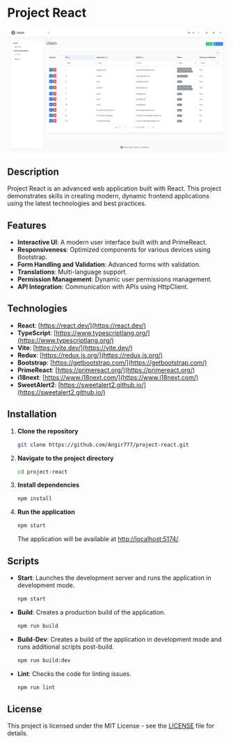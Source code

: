 # Project React

![Project](https://github.com/Angir777/project-react/blob/main/screen.jpg)

## Description

Project React is an advanced web application built with React. This project demonstrates skills in creating modern, dynamic frontend applications using the latest technologies and best practices.

## Features

- **Interactive UI**: A modern user interface built with and PrimeReact.
- **Responsiveness**: Optimized components for various devices using Bootstrap.
- **Form Handling and Validation**: Advanced forms with validation.
- **Translations**: Multi-language support.
- **Permission Management**: Dynamic user permissions management.
- **API Integration**: Communication with APIs using HttpClient.

## Technologies

- **React**: [https://react.dev/](https://react.dev/)
- **TypeScript**: [https://www.typescriptlang.org/](https://www.typescriptlang.org/)
- **Vite**: [https://vite.dev/](https://vite.dev/)
- **Redux**: [https://redux.js.org/](https://redux.js.org/)
- **Bootstrap**: [https://getbootstrap.com/](https://getbootstrap.com/)
- **PrimeReact**: [https://primereact.org/](https://primereact.org/)
- **i18next**: [https://www.i18next.com/](https://www.i18next.com/)
- **SweetAlert2**: [https://sweetalert2.github.io/](https://sweetalert2.github.io/)

## Installation

1. **Clone the repository**

    ```bash
    git clone https://github.com/Angir777/project-react.git
    ```

2. **Navigate to the project directory**

    ```bash
    cd project-react
    ```

3. **Install dependencies**

    ```bash
    npm install
    ```

4. **Run the application**

    ```bash
    npm start
    ```

    The application will be available at [http://localhost:5174/](http://localhost:5174/).

## Scripts

- **Start**: Launches the development server and runs the application in development mode.
  
    ```bash
    npm start
    ```

- **Build**: Creates a production build of the application.
  
    ```bash
    npm run build
    ```

- **Build-Dev**: Creates a build of the application in development mode and runs additional scripts post-build.
  
    ```bash
    npm run build:dev
    ```

- **Lint**: Checks the code for linting issues.
  
    ```bash
    npm run lint
    ```

## License

This project is licensed under the MIT License - see the [LICENSE](LICENSE) file for details.
